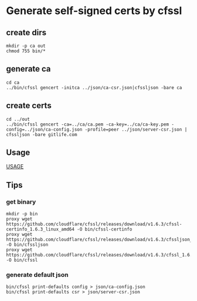 # Generate self-signed certs by cfssl

## create dirs

```
mkdir -p ca out
chmod 755 bin/*
```

## generate ca

```
cd ca
../bin/cfssl gencert -initca ../json/ca-csr.json|cfssljson -bare ca
```

## create certs

```
cd ../out
../bin/cfssl gencert -ca=../ca/ca.pem -ca-key=../ca/ca-key.pem -config=../json/ca-config.json -profile=peer ../json/server-csr.json | cfssljson -bare gitlife.com
```

## Usage

[USAGE](./USAGE.md)

## Tips

### get binary

```
mkdir -p bin
proxy wget https://github.com/cloudflare/cfssl/releases/download/v1.6.3/cfssl-certinfo_1.6.3_linux_amd64 -O bin/cfssl-certinfo
proxy wget https://github.com/cloudflare/cfssl/releases/download/v1.6.3/cfssljson_1.6.3_linux_amd64 -O bin/cfssljson
proxy wget https://github.com/cloudflare/cfssl/releases/download/v1.6.3/cfssl_1.6.3_linux_amd64 -O bin/cfssl
```

### generate default json

```
bin/cfssl print-defaults config > json/ca-config.json
bin/cfssl print-defaults csr > json/server-csr.json
```
